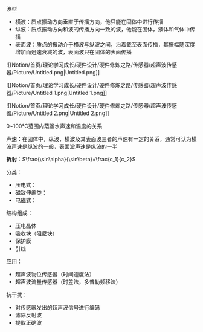波型

- 横波：质点振动方向垂直于传播方向，他只能在固体中进行传播
- 纵波：质点振动方向和波的传播方向一致的波，他能在固体，液体和气体中传播
- 表面波：质点的振动介于横波与纵波之间，沿着截至表面传播，其振幅随深度增加而迅速衰减的波，表面波只在固体的表面传播

![[Notion/首页/理论学习成长/硬件设计/硬件修炼之路/传感器/超声波传感器/Picture/Untitled.png|Untitled.png]]

![[Notion/首页/理论学习成长/硬件设计/硬件修炼之路/传感器/超声波传感器/Picture/Untitled 1.png|Untitled 1.png]]

![[Notion/首页/理论学习成长/硬件设计/硬件修炼之路/传感器/超声波传感器/Picture/Untitled 2.png|Untitled 2.png]]

0~100℃范围内蒸馏水声速和温度的关系

声速：在固体中，纵波，横波及其表面波三者的声速有一定的关系，通常可认为横波声速是纵波的一般，表面波声速是纵波的一半

**折射**：$\frac{\sin\alpha}{\sin\beta}=\frac{c_1}{c_2}$﻿

  

分类：

- 压电式：
- 磁致伸缩类：
- 电磁式：

结构组成：

- 压电晶体
- 吸收块（阻尼块）
- 保护膜
- 引线

应用：

- 超声波物位传感器（时间速度法）
- 超声波流量传感器（时差法，多普勒频移法）

抗干扰：

- 对传感器发出的超声波信号进行编码
- 滤除反射波
- 提取正确波